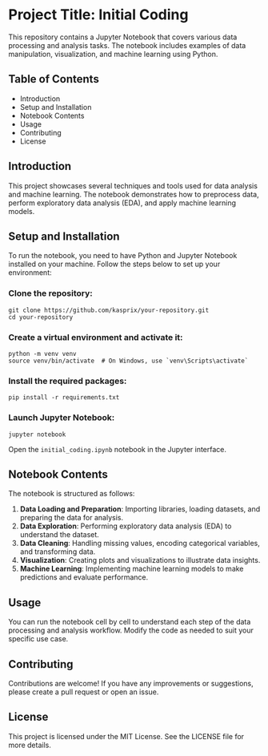 # Project Title: Initial Coding

This repository contains a Jupyter Notebook that covers various data processing and analysis tasks. The notebook includes examples of data manipulation, visualization, and machine learning using Python.

## Table of Contents
- Introduction
- Setup and Installation
- Notebook Contents
- Usage
- Contributing
- License

## Introduction
This project showcases several techniques and tools used for data analysis and machine learning. The notebook demonstrates how to preprocess data, perform exploratory data analysis (EDA), and apply machine learning models.

## Setup and Installation
To run the notebook, you need to have Python and Jupyter Notebook installed on your machine. Follow the steps below to set up your environment:

### Clone the repository:
```
git clone https://github.com/kasprix/your-repository.git
cd your-repository
```

### Create a virtual environment and activate it:
```
python -m venv venv
source venv/bin/activate  # On Windows, use `venv\Scripts\activate`
```

### Install the required packages:
```
pip install -r requirements.txt
```

### Launch Jupyter Notebook:
```
jupyter notebook
```

Open the `initial_coding.ipynb` notebook in the Jupyter interface.

## Notebook Contents
The notebook is structured as follows:

1. **Data Loading and Preparation**: Importing libraries, loading datasets, and preparing the data for analysis.
2. **Data Exploration**: Performing exploratory data analysis (EDA) to understand the dataset.
3. **Data Cleaning**: Handling missing values, encoding categorical variables, and transforming data.
4. **Visualization**: Creating plots and visualizations to illustrate data insights.
5. **Machine Learning**: Implementing machine learning models to make predictions and evaluate performance.

## Usage
You can run the notebook cell by cell to understand each step of the data processing and analysis workflow. Modify the code as needed to suit your specific use case.

## Contributing
Contributions are welcome! If you have any improvements or suggestions, please create a pull request or open an issue.

## License
This project is licensed under the MIT License. See the LICENSE file for more details.
